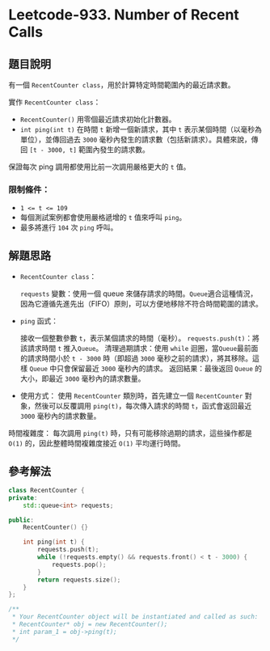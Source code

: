 
# Leetcode-933. Number of Recent Calls
## 題目說明
有一個 `RecentCounter class`，用於計算特定時間範圍內的最近請求數。

實作 `RecentCounter class`：

- `RecentCounter()` 用零個最近請求初始化計數器。
- `int ping(int t)` 在時間 `t` 新增一個新請求，其中 `t` 表示某個時間（以毫秒為單位），並傳回過去 `3000` 毫秒內發生的請求數（包括新請求）。具體來說，傳回 `[t - 3000, t]` 範圍內發生的請求數。

保證每次 ping 調用都使用比前一次調用嚴格更大的 `t` 值。

### 限制條件：
- `1 <= t <= 109`
- 每個測試案例都會使用嚴格遞增的 `t` 值來呼叫 `ping`。
- 最多將進行 `104` 次 `ping` 呼叫。
## 解題思路
- `RecentCounter class`：

    `requests` 變數：使用一個 queue<int> 來儲存請求的時間。`Queue`適合這種情況，因為它遵循先進先出（FIFO）原則，可以方便地移除不符合時間範圍的請求。
- `ping` 函式：

    接收一個整數參數 `t`，表示某個請求的時間（毫秒）。
    `requests.push(t)`：將該請求時間 `t` 推入`Queue`。
    清理過期請求：使用 `while` 迴圈，當`Queue`最前面的請求時間小於 `t - 3000` 時（即超過 `3000` 毫秒之前的請求），將其移除。這樣 `Queue` 中只會保留最近 `3000` 毫秒內的請求。
    返回結果：最後返回 `Queue` 的大小，即最近 `3000` 毫秒內的請求數量。
- 使用方式：
    使用 `RecentCounter` 類別時，首先建立一個 `RecentCounter` 對象，然後可以反覆調用 `ping(t)`，每次傳入請求的時間 `t`，函式會返回最近 `3000` 毫秒內的請求數量。
    
時間複雜度：
每次調用 `ping(t)` 時，只有可能移除過期的請求，這些操作都是 `O(1)` 的，因此整體時間複雜度接近 `O(1)` 平均運行時間。
## 參考解法
```cpp title="C++" showLineNumbers
class RecentCounter {
private:
    std::queue<int> requests;

public:
    RecentCounter() {}

    int ping(int t) {
        requests.push(t);
        while (!requests.empty() && requests.front() < t - 3000) {
            requests.pop();
        }
        return requests.size();
    }
};

/**
 * Your RecentCounter object will be instantiated and called as such:
 * RecentCounter* obj = new RecentCounter();
 * int param_1 = obj->ping(t);
 */
```